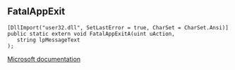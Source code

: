 ## FatalAppExit

```
[DllImport("user32.dll", SetLastError = true, CharSet = CharSet.Ansi)]
public static extern void FatalAppExitA(uint uAction,
   string lpMessageText
);
```

[Microsoft documentation](TODO)
